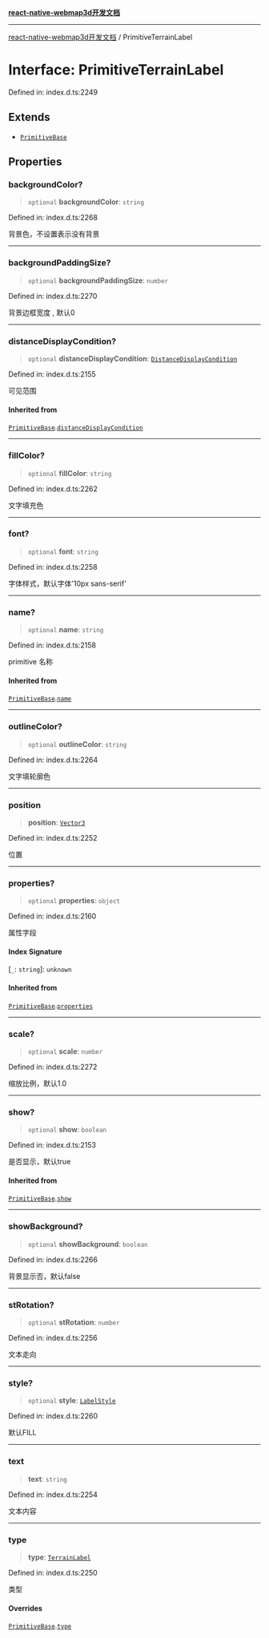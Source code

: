 [**react-native-webmap3d开发文档**](../README.md)

***

[react-native-webmap3d开发文档](../globals.md) / PrimitiveTerrainLabel

# Interface: PrimitiveTerrainLabel

Defined in: index.d.ts:2249

## Extends

- [`PrimitiveBase`](PrimitiveBase.md)

## Properties

### backgroundColor?

> `optional` **backgroundColor**: `string`

Defined in: index.d.ts:2268

背景色，不设置表示没有背景

***

### backgroundPaddingSize?

> `optional` **backgroundPaddingSize**: `number`

Defined in: index.d.ts:2270

背景边框宽度 , 默认0

***

### distanceDisplayCondition?

> `optional` **distanceDisplayCondition**: [`DistanceDisplayCondition`](DistanceDisplayCondition.md)

Defined in: index.d.ts:2155

可见范围

#### Inherited from

[`PrimitiveBase`](PrimitiveBase.md).[`distanceDisplayCondition`](PrimitiveBase.md#distancedisplaycondition)

***

### fillColor?

> `optional` **fillColor**: `string`

Defined in: index.d.ts:2262

文字填充色

***

### font?

> `optional` **font**: `string`

Defined in: index.d.ts:2258

字体样式，默认字体'10px sans-serif'

***

### name?

> `optional` **name**: `string`

Defined in: index.d.ts:2158

primitive 名称

#### Inherited from

[`PrimitiveBase`](PrimitiveBase.md).[`name`](PrimitiveBase.md#name)

***

### outlineColor?

> `optional` **outlineColor**: `string`

Defined in: index.d.ts:2264

文字填轮廓色

***

### position

> **position**: [`Vector3`](Vector3.md)

Defined in: index.d.ts:2252

位置

***

### properties?

> `optional` **properties**: `object`

Defined in: index.d.ts:2160

属性字段

#### Index Signature

\[`_`: `string`\]: `unknown`

#### Inherited from

[`PrimitiveBase`](PrimitiveBase.md).[`properties`](PrimitiveBase.md#properties)

***

### scale?

> `optional` **scale**: `number`

Defined in: index.d.ts:2272

缩放比例，默认1.0

***

### show?

> `optional` **show**: `boolean`

Defined in: index.d.ts:2153

是否显示，默认true

#### Inherited from

[`PrimitiveBase`](PrimitiveBase.md).[`show`](PrimitiveBase.md#show)

***

### showBackground?

> `optional` **showBackground**: `boolean`

Defined in: index.d.ts:2266

背景显示否，默认false

***

### stRotation?

> `optional` **stRotation**: `number`

Defined in: index.d.ts:2256

文本走向

***

### style?

> `optional` **style**: [`LabelStyle`](../enumerations/LabelStyle.md)

Defined in: index.d.ts:2260

默认FILL

***

### text

> **text**: `string`

Defined in: index.d.ts:2254

文本内容

***

### type

> **type**: [`TerrainLabel`](../enumerations/PrimitiveType.md#terrainlabel)

Defined in: index.d.ts:2250

类型

#### Overrides

[`PrimitiveBase`](PrimitiveBase.md).[`type`](PrimitiveBase.md#type)

